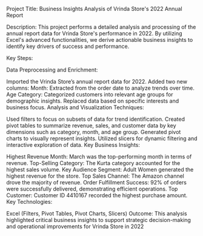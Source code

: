 Project Title: Business Insights Analysis of Vrinda Store's 2022 Annual Report

Description:
This project performs a detailed analysis and processing of the annual report data for Vrinda Store's performance in 2022. By utilizing Excel's advanced functionalities, we derive actionable business insights to identify key drivers of success and performance.

Key Steps:

Data Preprocessing and Enrichment:

Imported the Vrinda Store’s annual report data for 2022.
Added two new columns:
Month: Extracted from the order date to analyze trends over time.
Age Category: Categorized customers into relevant age groups for demographic insights.
Replaced data based on specific interests and business focus.
Analysis and Visualization Techniques:

Used filters to focus on subsets of data for trend identification.
Created pivot tables to summarize revenue, sales, and customer data by key dimensions such as category, month, and age group.
Generated pivot charts to visually represent insights.
Utilized slicers for dynamic filtering and interactive exploration of data.
Key Business Insights:

Highest Revenue Month: March was the top-performing month in terms of revenue.
Top-Selling Category: The Kurta category accounted for the highest sales volume.
Key Audience Segment: Adult Women generated the highest revenue for the store.
Top Sales Channel: The Amazon channel drove the majority of revenue.
Order Fulfillment Success: 92% of orders were successfully delivered, demonstrating efficient operations.
Top Customer: Customer ID 4410167 recorded the highest purchase amount.
Key Technologies:

Excel (Filters, Pivot Tables, Pivot Charts, Slicers)
Outcome:
This analysis highlighted critical business insights to support strategic decision-making and operational improvements for Vrinda Store in 2022
